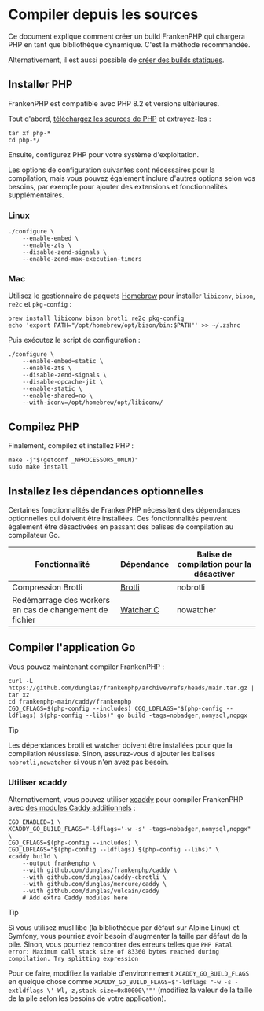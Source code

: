 # Compiler depuis les sources

Ce document explique comment créer un build FrankenPHP qui chargera PHP en tant que bibliothèque dynamique.
C'est la méthode recommandée.

Alternativement, il est aussi possible de [créer des builds statiques](static.md).

## Installer PHP

FrankenPHP est compatible avec PHP 8.2 et versions ultérieures.

Tout d'abord, [téléchargez les sources de PHP](https://www.php.net/downloads.php) et extrayez-les :

```console
tar xf php-*
cd php-*/
```

Ensuite, configurez PHP pour votre système d'exploitation.

Les options de configuration suivantes sont nécessaires pour la compilation, mais vous pouvez également inclure d'autres options selon vos besoins, par exemple pour ajouter des extensions et fonctionnalités supplémentaires.

### Linux

```console
./configure \
    --enable-embed \
    --enable-zts \
    --disable-zend-signals \
    --enable-zend-max-execution-timers
```

### Mac

Utilisez le gestionnaire de paquets [Homebrew](https://brew.sh/) pour installer `libiconv`, `bison`, `re2c` et `pkg-config` :

```console
brew install libiconv bison brotli re2c pkg-config
echo 'export PATH="/opt/homebrew/opt/bison/bin:$PATH"' >> ~/.zshrc
```

Puis exécutez le script de configuration :

```console
./configure \
    --enable-embed=static \
    --enable-zts \
    --disable-zend-signals \
    --disable-opcache-jit \
    --enable-static \
    --enable-shared=no \
    --with-iconv=/opt/homebrew/opt/libiconv/
```

## Compilez PHP

Finalement, compilez et installez PHP :

```console
make -j"$(getconf _NPROCESSORS_ONLN)"
sudo make install
```

## Installez les dépendances optionnelles

Certaines fonctionnalités de FrankenPHP nécessitent des dépendances optionnelles qui doivent être installées.
Ces fonctionnalités peuvent également être désactivées en passant des balises de compilation au compilateur Go.

| Fonctionnalité                                          | Dépendance                                                            | Balise de compilation pour la désactiver |
| ------------------------------------------------------- | --------------------------------------------------------------------- | ---------------------------------------- |
| Compression Brotli                                      | [Brotli](https://github.com/google/brotli)                            | nobrotli                                 |
| Redémarrage des workers en cas de changement de fichier | [Watcher C](https://github.com/e-dant/watcher/tree/release/watcher-c) | nowatcher                                |

## Compiler l'application Go

Vous pouvez maintenant compiler FrankenPHP :

```console
curl -L https://github.com/dunglas/frankenphp/archive/refs/heads/main.tar.gz | tar xz
cd frankenphp-main/caddy/frankenphp
CGO_CFLAGS=$(php-config --includes) CGO_LDFLAGS="$(php-config --ldflags) $(php-config --libs)" go build -tags=nobadger,nomysql,nopgx
```

> [!TIP]
>
> Les dépendances brotli et watcher doivent être installées pour que la compilation réussisse.
> Sinon, assurez-vous d'ajouter les balises `nobrotli,nowatcher` si vous n'en avez pas besoin.

### Utiliser xcaddy

Alternativement, vous pouvez utiliser [xcaddy](https://github.com/caddyserver/xcaddy) pour compiler FrankenPHP avec [des modules Caddy additionnels](https://caddyserver.com/docs/modules/) :

```console
CGO_ENABLED=1 \
XCADDY_GO_BUILD_FLAGS="-ldflags='-w -s' -tags=nobadger,nomysql,nopgx" \
CGO_CFLAGS=$(php-config --includes) \
CGO_LDFLAGS="$(php-config --ldflags) $(php-config --libs)" \
xcaddy build \
    --output frankenphp \
    --with github.com/dunglas/frankenphp/caddy \
    --with github.com/dunglas/caddy-cbrotli \
    --with github.com/dunglas/mercure/caddy \
    --with github.com/dunglas/vulcain/caddy
    # Add extra Caddy modules here
```

> [!TIP]
>
> Si vous utilisez musl libc (la bibliothèque par défaut sur Alpine Linux) et Symfony,
> vous pourriez avoir besoin d'augmenter la taille par défaut de la pile.
> Sinon, vous pourriez rencontrer des erreurs telles que `PHP Fatal error: Maximum call stack size of 83360 bytes reached during compilation. Try splitting expression`
>
> Pour ce faire, modifiez la variable d'environnement `XCADDY_GO_BUILD_FLAGS` en quelque chose comme
> `XCADDY_GO_BUILD_FLAGS=$'-ldflags "-w -s -extldflags \'-Wl,-z,stack-size=0x80000\'"'`
> (modifiez la valeur de la taille de la pile selon les besoins de votre application).
